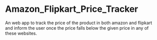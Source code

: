 # Amazon_Flipkart_Price_Tracker
An web app to track the price of the product in both amazon and flipkart and inform the user once the price falls below the given price in any of these websites.
